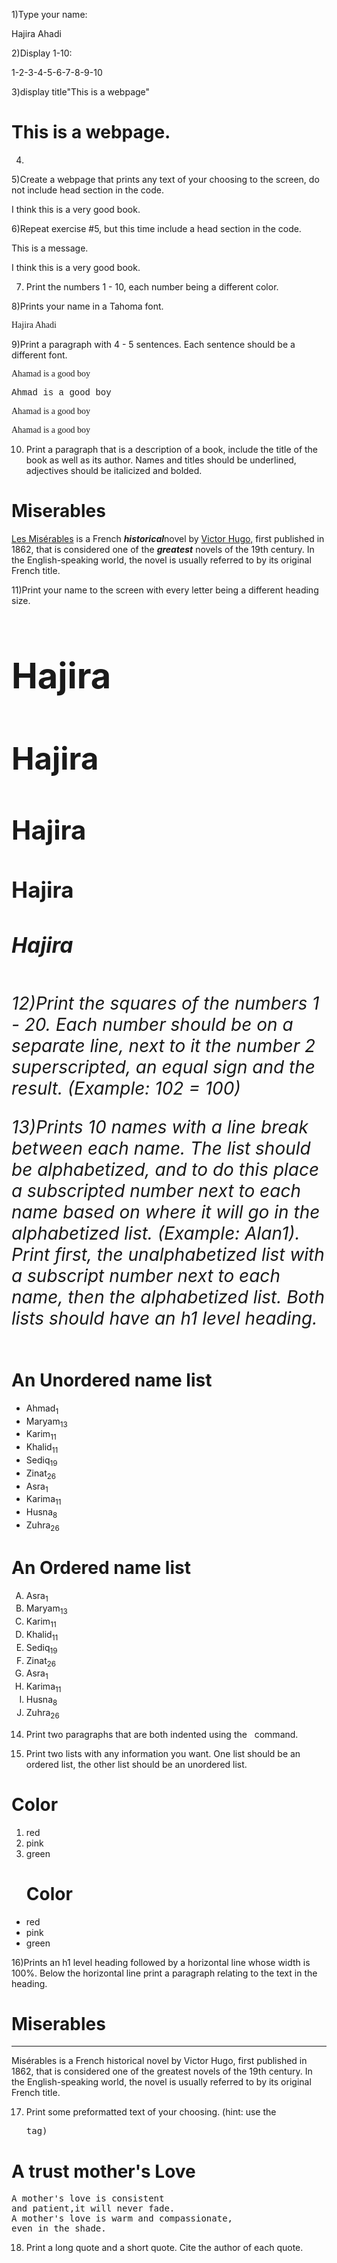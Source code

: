 1)Type your name:
<!DOCTYPE html>
<html>
<body>
<p>Hajira Ahadi</p>
</body>
</html>



2)Display 1-10:
<!DOCTYPE html>
<html>
<body>
<p>1-2-3-4-5-6-7-8-9-10</p>
</body>
</html>



3)display title"This is a webpage"
<!DOCTYPE html>
<html>
<body>
<h1>This is a webpage.</h1>
</body>
</html>



4)














5)Create a webpage that prints any text of your choosing to the screen, do not include head section in the code.
<!DOCTYPE html>
<html>
<body>
<p>I think this is a very good book.</p>
</body>
</html>



6)Repeat exercise #5, but this time include a head section in the code.
<!DOCTYPE html>
<html>
<head>This is a message.</head>
<body>
<p>I think this is a very good book.</p>
</body>
</html>



7) Print the numbers 1 - 10, each number being a different color.


















8)Prints your name in a Tahoma font.
<!DOCTYPE html>
<html>
<body>
<p style="font-family:Tahoma;">Hajira Ahadi</p>
</body>
</html>


9)Print a paragraph with 4 - 5 sentences. Each sentence should be a different font.
<!DOCTYPE html>
<html>
<body>
<p style="font-family:verdana;">Ahamad is a good boy</p>
<p style="font-family:courier;">Ahmad is a good boy</p>
<p style="font-family:Tahoma;">Ahamad is a good boy</p>
<p style="font-family:verdana;">Ahamad is a good boy</p>
</body>
</html>



10) Print a paragraph that is a description of a book, include the title of the book as well as its
author. Names and titles should be underlined, adjectives should be italicized and bolded.
<!DOCTYPE html>
<html>
<body>
<h1>Miserables</h1>
<p> <ins>Les Misérables</ins> is a French <b><i>historical</i></b>novel by <ins>Victor Hugo,</ins>
 first published in 1862, that is considered one of the <b><i>greatest</i></b>
novels of the 19th century. In the English-speaking world, the novel
 is usually referred to by its original French title.</p>
</body>
</html>


11)Print your name to the screen with every letter being a different heading size.
<!DOCTYPE html>
<html>
<body>
<h1 style="font-size:400%;">Hajira</h1>
<h2 style="font-size:350%;">Hajira</h2>
<h3 style="font-size:300%;">Hajira</h3>
<h4 style="font-size:250%;">Hajira</h4>
<h5 style="font-size:240%;">Hajira</h5>
<h6 style="font-size:200%;">
</body>
</html>


12)Print the squares of the numbers 1 - 20. Each number should be on a separate line, next to
it the number 2 superscripted, an equal sign and the result. (Example: 102 = 100)













13)Prints 10 names with a line break between each name. The list should be alphabetized,
and to do this place a subscripted number next to each name based on where it will go in the alphabetized list. (Example: Alan1).
 Print first, the unalphabetized list with a subscript number next to each name, then the alphabetized list.
 Both lists should have an h1 level heading.
<!DOCTYPE html>
<html>
<body>
<h1>An Unordered name list</h1>
<ul>
<li>Ahmad<sub>1</sub></li>
<li>Maryam<sub>13</sub></li>
<li>Karim<sub>11</sub></li>
<li>Khalid<sub>11</sub></li>
<li>Sediq<sub>19</sub></li>
<li>Zinat<sub>26</sub></li>
<li>Asra<sub>1</sub></li>
<li>Karima<sub>11</sub></li>
<li>Husna<sub>8</sub></li>
<li>Zuhra<sub>26</sub></li>
</ul>
<h1>An Ordered name list</h1>
<ol type="A">
<li>Asra<sub>1</sub></li>
<li>Maryam<sub>13</sub></li>
<li>Karim<sub>11</sub></li>
<li>Khalid<sub>11</sub></li>
<li>Sediq<sub>19</sub></li>
<li>Zinat<sub>26</sub></li>
<li>Asra<sub>1</sub></li>
<li>Karima<sub>11</sub></li>
<li>Husna<sub>8</sub></li>
<li>Zuhra<sub>26</sub></li>
</ol>
</body>
</html>


14) Print two paragraphs that are both indented using the &nbsp; command.









15)  Print two lists with any information you want. One list should be an ordered list, the other
list should be an unordered list.
<!DOCTYPE html>
<html>
<body>
<h1>Color</h1>
<ol>
<li>red</li>
<li>pink</li>
<li>green</li>
</ol>
<ul>
<h1>Color</h1>
<li>red</li>
<li>pink</li>
<li>green</li>
</ul>
</body>
</html>



16)Prints an h1 level heading followed by a horizontal line whose width is 100%. Below the
horizontal line print a paragraph relating to the text in the heading.
<!DOCTYPE html>
<html>
<body>
<h1>Miserables</h1>
<hr>
<p>Misérables is a French historical novel by Victor Hugo, 
first published in 1862, that is considered one of the greatest
novels of the 19th century. In the English-speaking world, 
the novel is usually referred to by its original French title.</p>
</body> 
</html>



17) Print some preformatted text of your choosing. (hint: use the <pre> tag)
<!DOCTYPE html>
<html>
<body>
<h1>A trust mother's Love</h1>
<pre>
A mother's love is consistent
and patient,it will never fade.
A mother's love is warm and compassionate,
even in the shade.
</pre>
</body>
</html>



18) Print a long quote and a short quote. Cite the author of each quote.
















